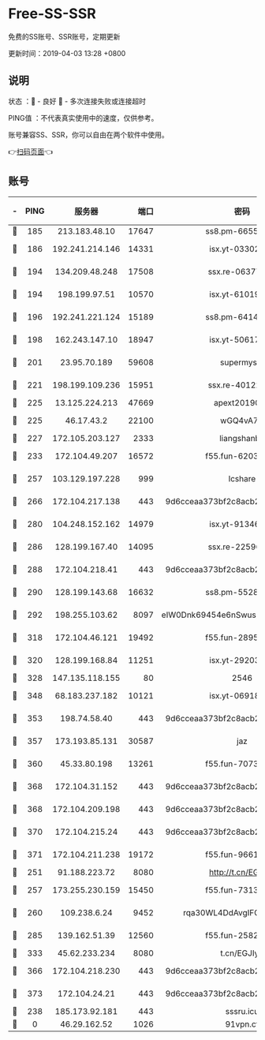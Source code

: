 # Free-SS-SSR

免费的SS账号、SSR账号，定期更新

更新时间：2019-04-03 13:28 +0800

## 说明

状态     ：🙂 - 良好 🙁 - 多次连接失败或连接超时

PING值   ：不代表真实使用中的速度，仅供参考。

账号兼容SS、SSR，你可以自由在两个软件中使用。

👉[扫码页面](https://liesauer.github.io/Free-SS-SSR/)👈

## 账号

|-|PING|服务器|端口|密码|加密方式|区域|
|:----:|:----:|:-----:|-----:|:----:|:----:|:----:|
|🙂|185|213.183.48.10|17647|ss8.pm-66557674|rc4-md5|RU|
|🙂|186|192.241.214.146|14331|isx.yt-03302114|aes-256-cfb|US|
|🙂|194|134.209.48.248|17508|ssx.re-06377061|aes-256-cfb|US|
|🙂|194|198.199.97.51|10570|isx.yt-61019132|aes-256-cfb|US|
|🙂|196|192.241.221.124|15189|ss8.pm-64148140|aes-256-cfb|US|
|🙂|198|162.243.147.10|18947|isx.yt-50617659|aes-256-cfb|US|
|🙂|201|23.95.70.189|59608|supermyssr|chacha20-ietf|US|
|🙂|221|198.199.109.236|15951|ssx.re-40122828|aes-256-cfb|US|
|🙂|225|13.125.224.213|47669|apext2019001|chacha20|KR|
|🙂|225|46.17.43.2|22100|wGQ4vA7D|aes-256-gcm|RU|
|🙂|227|172.105.203.127|2333|liangshanbo|chacha20|JP|
|🙂|233|172.104.49.207|16572|f55.fun-62039376|aes-256-cfb|SG|
|🙂|257|103.129.197.228|999|lcshare|aes-256-cfb|US|
|🙂|266|172.104.217.138|443|9d6cceaa373bf2c8acb22e60b6a58be6|aes-256-cfb|US|
|🙂|280|104.248.152.162|14979|isx.yt-91346300|aes-256-cfb|SG|
|🙂|286|128.199.167.40|14095|ssx.re-22596370|aes-256-cfb|SG|
|🙂|288|172.104.218.41|443|9d6cceaa373bf2c8acb22e60b6a58be6|aes-256-cfb|US|
|🙂|290|128.199.143.68|16632|ss8.pm-55286223|aes-256-cfb|SG|
|🙂|292|198.255.103.62|8097|eIW0Dnk69454e6nSwuspv9DmS201tQ0D|aes-256-cfb|US|
|🙂|318|172.104.46.121|19492|f55.fun-28953423|aes-256-cfb|SG|
|🙂|320|128.199.168.84|11251|isx.yt-29203965|aes-256-cfb|SG|
|🙂|328|147.135.118.155|80|2546|chacha20|US|
|🙂|348|68.183.237.182|10121|isx.yt-06918011|aes-256-cfb|SG|
|🙂|353|198.74.58.40|443|9d6cceaa373bf2c8acb22e60b6a58be6|aes-256-cfb|US|
|🙂|357|173.193.85.131|30587|jaz|aes-256-cfb|US|
|🙂|360|45.33.80.198|13261|f55.fun-70732084|aes-256-cfb|US|
|🙂|368|172.104.31.152|443|9d6cceaa373bf2c8acb22e60b6a58be6|aes-256-cfb|US|
|🙂|368|172.104.209.198|443|9d6cceaa373bf2c8acb22e60b6a58be6|aes-256-cfb|US|
|🙂|370|172.104.215.24|443|9d6cceaa373bf2c8acb22e60b6a58be6|aes-256-cfb|US|
|🙂|371|172.104.211.238|19172|f55.fun-96617780|aes-256-cfb|US|
|🙂|251|91.188.223.72|8080|http://t.cn/EGJIyrl|rc4-md5|RU|
|🙂|257|173.255.230.159|15450|f55.fun-73133420|aes-256-cfb|US|
|🙂|260|109.238.6.24|9452|rqa30WL4DdAvgIFG6Fs3znzTa|aes-256-cfb|FR|
|🙂|285|139.162.51.39|12560|f55.fun-25829930|aes-256-cfb|SG|
|🙂|333|45.62.233.234|8080|t.cn/EGJIyrl|rc4-md5|CA|
|🙂|366|172.104.218.230|443|9d6cceaa373bf2c8acb22e60b6a58be6|aes-256-cfb|US|
|🙂|373|172.104.24.21|443|9d6cceaa373bf2c8acb22e60b6a58be6|aes-256-cfb|US|
|🙁|238|185.173.92.181|443|sssru.icu|rc4-md5|RU|
|🙁|0|46.29.162.52|1026|91vpn.cf|rc4-md5|RU|
